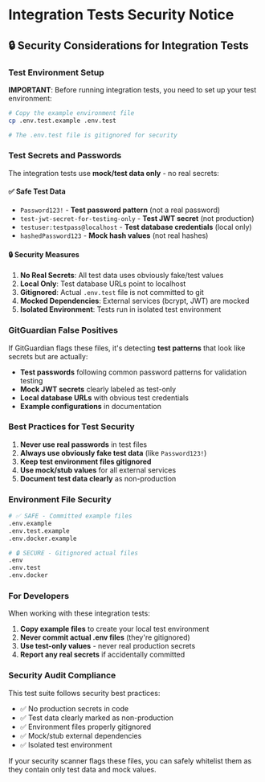 # Integration Tests Security Notice

## 🔒 Security Considerations for Integration Tests

### Test Environment Setup

**IMPORTANT**: Before running integration tests, you need to set up your test environment:

```bash
# Copy the example environment file
cp .env.test.example .env.test

# The .env.test file is gitignored for security
```

### Test Secrets and Passwords

The integration tests use **mock/test data only** - no real secrets:

#### ✅ **Safe Test Data**
- `Password123!` - **Test password pattern** (not a real password)
- `test-jwt-secret-for-testing-only` - **Test JWT secret** (not production)
- `testuser:testpass@localhost` - **Test database credentials** (local only)
- `hashedPassword123` - **Mock hash values** (not real hashes)

#### 🔒 **Security Measures**
1. **No Real Secrets**: All test data uses obviously fake/test values
2. **Local Only**: Test database URLs point to localhost
3. **Gitignored**: Actual `.env.test` file is not committed to git
4. **Mocked Dependencies**: External services (bcrypt, JWT) are mocked
5. **Isolated Environment**: Tests run in isolated test environment

### GitGuardian False Positives

If GitGuardian flags these files, it's detecting **test patterns** that look like secrets but are actually:

- **Test passwords** following common password patterns for validation testing
- **Mock JWT secrets** clearly labeled as test-only
- **Local database URLs** with obvious test credentials
- **Example configurations** in documentation

### Best Practices for Test Security

1. **Never use real passwords** in test files
2. **Always use obviously fake test data** (like `Password123!`)
3. **Keep test environment files gitignored**
4. **Use mock/stub values** for all external services
5. **Document test data clearly** as non-production

### Environment File Security

```bash
# ✅ SAFE - Committed example files
.env.example
.env.test.example
.env.docker.example

# 🔒 SECURE - Gitignored actual files
.env
.env.test
.env.docker
```

### For Developers

When working with these integration tests:

1. **Copy example files** to create your local test environment
2. **Never commit actual .env files** (they're gitignored)
3. **Use test-only values** - never real production secrets
4. **Report any real secrets** if accidentally committed

### Security Audit Compliance

This test suite follows security best practices:
- ✅ No production secrets in code
- ✅ Test data clearly marked as non-production
- ✅ Environment files properly gitignored
- ✅ Mock/stub external dependencies
- ✅ Isolated test environment

If your security scanner flags these files, you can safely whitelist them as they contain only test data and mock values.